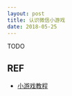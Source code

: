 ```yaml
---
layout: post
title: 认识微信小游戏
date: 2018-05-25
---
```


TODO

## REF

- [小游戏教程][minigame]

[minigame]: https://developers.weixin.qq.com/minigame/dev/index.html